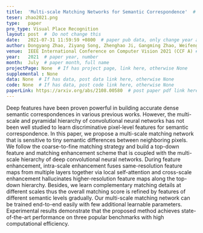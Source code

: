 ```yaml
---
title:  'Multi-scale Matching Networks for Semantic Correspondence'  #  Paper title, covered by ''
teser: zhao2021.png
type:   paper
pro_type: Visual Place Recognition
layout: post  #  Do not change this
date:   2021-07-31 11:59:59 +0800  # paper pub data, only change year and month according to this format
author: Dongyang Zhao, Ziyang Song, Zhenghao Ji, Gangming Zhao, Weifeng Ge, Yizhou Yu  # authors information
venue:  IEEE International Conference on Computer Vision 2021 (CCF A) # Where it be, ICCV and CVPR remove IEEE Conference on,
year:   2021  # paper year, number
month:  July  # paper month, full name
projectPage: None  # If has project page, link here, otherwise None
supplemental : None
data: None  # If has data, post data link here, otherwise None
code: None  # If has data, post code link here, otherwise None
paperLink: https://arxiv.org/abs/2108.00580  # post paper pdf link here
---
```


Deep features have been proven powerful in building accurate dense semantic correspondences in various previous works. However, the multi-scale and pyramidal hierarchy of convolutional neural networks has not been well studied to learn discriminative pixel-level features for semantic correspondence. In this paper, we propose a multi-scale matching network that is sensitive to tiny semantic differences between neighboring pixels. We follow the coarse-to-fine matching strategy and build a top-down feature and matching enhancement scheme that is coupled with the multi-scale hierarchy of deep convolutional neural networks. During feature enhancement, intra-scale enhancement fuses same-resolution feature maps from multiple layers together via local self-attention and cross-scale enhancement hallucinates higher-resolution feature maps along the top-down hierarchy. Besides, we learn complementary matching details at different scales thus the overall matching score is refined by features of different semantic levels gradually. Our multi-scale matching network can be trained end-to-end easily with few additional learnable parameters. Experimental results demonstrate that the proposed method achieves state-of-the-art performance on three popular benchmarks with high computational efficiency.